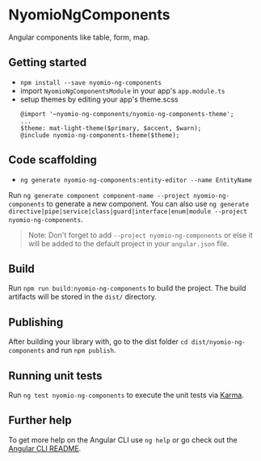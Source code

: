 # NyomioNgComponents

Angular components like table, form, map.

## Getting started
* `npm install --save nyomio-ng-components`
* import `NyomioNgComponentsModule` in your app's `app.module.ts`
* setup themes by editing your app's theme.scss 
  ```
  @import '~nyomio-ng-components/nyomio-ng-components-theme';
  ...
  $theme: mat-light-theme($primary, $accent, $warn);
  @include nyomio-ng-components-theme($theme);
  ```

## Code scaffolding

* `ng generate nyomio-ng-components:entity-editor --name EntityName`

Run `ng generate component component-name --project nyomio-ng-components` to generate a new component. You can also use `ng generate directive|pipe|service|class|guard|interface|enum|module --project nyomio-ng-components`.
> Note: Don't forget to add `--project nyomio-ng-components` or else it will be added to the default project in your `angular.json` file. 

## Build

Run `npm run build:nyomio-ng-components` to build the project. The build artifacts will be stored in the `dist/` directory.

## Publishing

After building your library with, go to the dist folder `cd dist/nyomio-ng-components` and run `npm publish`.

## Running unit tests

Run `ng test nyomio-ng-components` to execute the unit tests via [Karma](https://karma-runner.github.io).

## Further help

To get more help on the Angular CLI use `ng help` or go check out the [Angular CLI README](https://github.com/angular/angular-cli/blob/master/README.md).
